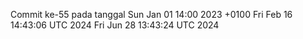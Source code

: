Commit ke-55 pada tanggal Sun Jan 01 14:00 2023 +0100
Fri Feb 16 14:43:06 UTC 2024
Fri Jun 28 13:43:24 UTC 2024
